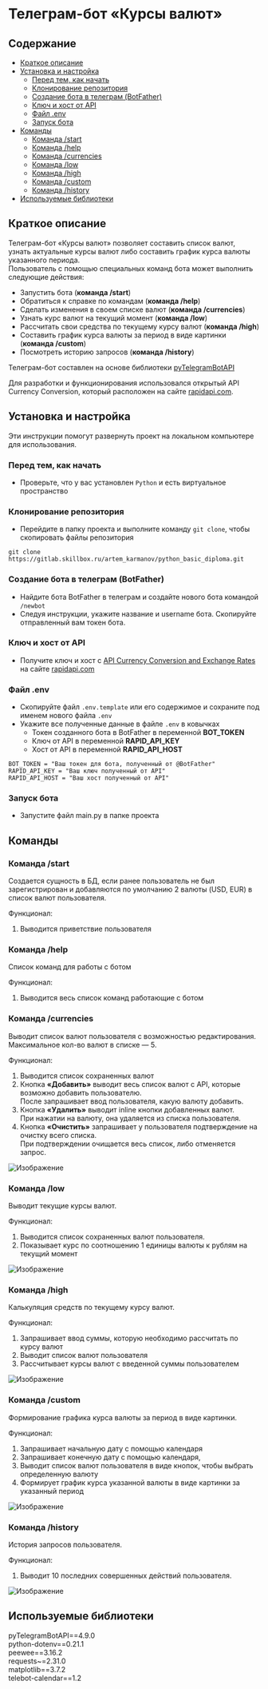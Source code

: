 # Телеграм-бот «Курсы валют»
## Содержание
* [Краткое описание](#description)
* [Установка и настройка](#install)
  * [Перед тем, как начать](#install-python)
  * [Клонирование репозитория](#install-git)
  * [Создание бота в телеграм (BotFather)](#install-botfather)
  * [Ключ и хост от API](#install-api)
  * [Файл .env](#install-env)
  * [Запуск бота](#install-start)
* [Команды](#commands)
  * [Команда /start](#command-start)
  * [Команда /help](#command-help)
  * [Команда /currencies](#command-currencies)
  * [Команда /low](#command-low)
  * [Команда /high](#command-high)
  * [Команда /custom](#command-custom)
  * [Команда /history](#command-history)
* [Используемые библиотеки](#utils)

<a name="description"></a>
## Краткое описание
Телеграм-бот «Курсы валют» позволяет составить список валют, 
узнать актуальные курсы валют либо составить график курса валюты указанного периода.\
Пользователь с помощью специальных команд бота может выполнить следующие действия:
* Запустить бота (**команда /start**)
* Обратиться к справке по командам (**команда /help**)
* Сделать изменения в своем списке валют (**команда /currencies**)
* Узнать курс валют на текущий момент (**команда /low**)
* Рассчитать свои средства по текущему курсу валют (**команда /high**)
* Составить график курса валюты за период в виде картинки (**команда /custom**)
* Посмотреть историю запросов (**команда /history**)

Телеграм-бот составлен на основе библиотеки [pyTelegramBotAPI](https://github.com/eternnoir/pyTelegramBotAPI "Переход к библмотеке pyTelegramBotAPI")

Для разработки и функционирования использовался открытый API Currency Conversion, 
который расположен на сайте [rapidapi.com](https://rapidapi.com "Переход на сайт rapidapi.com").

<a name="install"></a>
## Установка и настройка
Эти инструкции помогут развернуть проект на локальном компьютере для использования.

<a name="install-python"></a>
### Перед тем, как начать
* Проверьте, что у вас установлен `Python` и есть виртуальное пространство

<a name="install-git"></a>
### Клонирование репозитория
* Перейдите в папку проекта и выполните команду `git clone`, чтобы скопировать файлы репозитория
```
git clone https://gitlab.skillbox.ru/artem_karmanov/python_basic_diploma.git
```

<a name="install-botfather"></a>
### Создание бота в телеграм (BotFather)
* Найдите бота BotFather в телеграм и создайте нового бота командой `/newbot`
* Следуя инструкции, укажите название и username бота. Скопируйте отправленный вам токен бота.

<a name="install-api"></a>
### Ключ и хост от API
* Получите ключ и хост с [API Currency Conversion and Exchange Rates](https://rapidapi.com/principalapis/api/currency-conversion-and-exchange-rates "Переход к API") на сайте [rapidapi.com](https://rpidapi.com "Переход на сайт rapidapi.com")

<a name="install-env"></a>
### Файл .env
* Скопируйте файл `.env.template` или его содержимое и сохраните под именем нового файла `.env`
* Укажите все полученные данные в файле `.env` в ковычках
  * Токен созданного бота в BotFather в переменной **BOT_TOKEN**
  * Ключ от API в переменной **RAPID_API_KEY**
  * Хост от API в переменной **RAPID_API_HOST**

```
BOT_TOKEN = "Ваш токен для бота, полученный от @BotFather"
RAPID_API_KEY = "Ваш ключ полученный от API"
RAPID_API_HOST = "Ваш хост полученный от API"
```
<a name="install-start"></a>
### Запуск бота
* Запустите файл main.py в папке проекта

<a name="commands"></a>
## Команды

<a name="command-start"></a>
### Команда /start
Создается сущность в БД, если ранее пользователь не был зарегистрирован и 
добавляются по умолчанию 2 валюты (USD, EUR) в список валют пользователя.

Функционал:
1. Выводится приветствие пользователя

<a name="command-help"></a>
### Команда /help
Список команд для работы с ботом

Функционал:
1. Выводится весь список команд работающие с ботом

<a name="command-currencies"></a>
### Команда /currencies
Выводит список валют пользователя с возможностью редактирования. 
Максимальное кол-во валют в списке — 5.

Функционал:
1. Выводится список сохраненных валют
2. Кнопка **«Добавить»** выводит весь список валют с API, которые возможно добавить пользователю.\
После запрашивает ввод пользователя, какую валюту добавить.
3. Кнопка **«Удалить»** выводит inline кнопки добавленных валют.\
При нажатии на валюту, она удаляется из списка пользователя.
4. Кнопка **«Очистить»** запрашивает у пользователя подтверждение на очистку всего списка.\
При подтверждении очищается весь список, либо отменяется запрос.

![Изображение](templates/tg_bot_currencies.png "Пример команды /currencies")

<a name="command-low"></a>
### Команда /low
Выводит текущие курсы валют.

Функционал:
1. Выводится список сохраненных валют пользователя.
2. Показывает курс по соотношению 1 единицы валюты к рублям на текущий момент

![Изображение](templates/tg_bot_low.png "Пример команды /low")

<a name="command-high"></a>
### Команда /high
Калькуляция средств по текущему курсу валют.

Функционал:
1. Запрашивает ввод суммы, которую необходимо рассчитать по курсу валют
2. Выводит список валют пользователя
3. Рассчитывает курсы валют с введенной суммы пользователем

![Изображение](templates/tg_bot_high.png "Пример команды /high")

<a name="command-custom"></a>
### Команда /custom
Формирование графика курса валюты за период в виде картинки.

Функционал:
1. Запрашивает начальную дату с помощью календаря
2. Запрашивает конечную дату с помощью календаря, 
3. Выводит список валют пользователя в виде кнопок, чтобы выбрать определенную валюту
4. Формирует график курса указанной валюты в виде картинки за указанный период

![Изображение](templates/tg_bot_custom.png "Пример команды /custom")

<a name="command-history"></a>
### Команда /history
История запросов пользователя.

Функционал:
1. Выводит 10 последних совершенных действий пользователя.

![Изображение](templates/tg_bot_history.png "Пример команды /history")

<a name="utils"></a>
## Используемые библиотеки
pyTelegramBotAPI==4.9.0\
python-dotenv==0.21.1\
peewee==3.16.2\
requests~=2.31.0\
matplotlib==3.7.2\
telebot-calendar==1.2